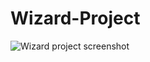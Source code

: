 # Wizard-Project

![Wizard project screenshot](https://i.gyazo.com/cfc228253367412caebe6f8633381db3.png)
